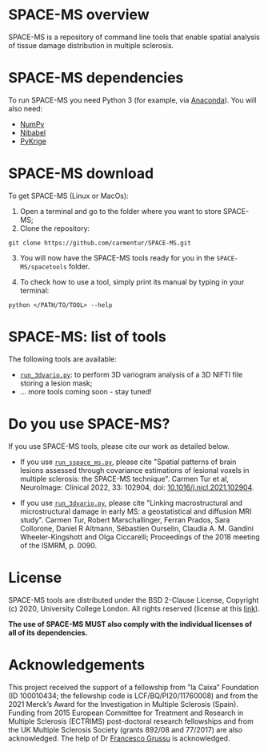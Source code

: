 # SPACE-MS overview 

SPACE-MS is a repository of command line tools that enable spatial analysis of tissue damage distribution in multiple sclerosis.

# SPACE-MS dependencies
To run SPACE-MS you need Python 3 (for example, via [Anaconda](http://www.anaconda.com/distribution)). You will also need:
* [NumPy](http://numpy.org)
* [Nibabel](http://nipy.org/nibabel)
* [PyKrige](http://pypi.org/project/PyKrige)

# SPACE-MS download
To get SPACE-MS (Linux or MacOs):

1. Open a terminal and go to the folder where you want to store SPACE-MS;
2. Clone the repository:
```
git clone https://github.com/carmentur/SPACE-MS.git 
```
3. You will now have the SPACE-MS tools ready for you in the `SPACE-MS/spacetools` folder. 

4. To check how to use a tool, simply print its manual by typing in your terminal:
```
python </PATH/TO/TOOL> --help
```

# SPACE-MS: list of tools

The following tools are available:
* [`run_3dvario.py`](https://github.com/carmentur/SPACE-MS/blob/master/spacetools/run_3dvario.py): to perform 3D variogram analysis of a 3D NIFTI file storing a lesion mask;
* ... more tools coming soon - stay tuned!


# Do you use SPACE-MS?
If you use SPACE-MS tools, please cite our work as detailed below.

* If you use [`run_sspace_ms.py`](https://github.com/carmentur/SPACE-MS/blob/master/spacetools/run_sspace_ms.py), please cite "Spatial patterns of brain lesions assessed through covariance estimations of lesional voxels in multiple sclerosis: the SPACE-MS technique". Carmen Tur et al, NeuroImage: Clinical 2022, 33: 102904, doi: [10.1016/j.nicl.2021.102904](https://doi.org/10.1016/j.nicl.2021.102904).

* If you use [`run_3dvario.py`](https://github.com/carmentur/SPACE-MS/blob/master/spacetools/run_3dvario.py), please cite "Linking macrostructural and microstructural damage in early MS: a geostatistical and diffusion MRI study". Carmen Tur, Robert Marschallinger, Ferran Prados, Sara Collorone, Daniel R Altmann, Sébastien Ourselin, Claudia A. M. Gandini Wheeler-Kingshott and Olga Ciccarelli; Proceedings of the 2018 meeting of the ISMRM, p. 0090.


# License
SPACE-MS tools are distributed under the BSD 2-Clause License, Copyright (c) 2020, University College London. All rights reserved (license at this [link](https://github.com/carmentur/SPACE-MS/blob/master/LICENSE.txt)).

**The use of SPACE-MS MUST also comply with the individual licenses of all of its dependencies.**

# Acknowledgements
This project received the support of a fellowship from ”la Caixa” Foundation (ID 100010434; the fellowship code is LCF/BQ/PI20/11760008) and from the 2021 Merck’s Award for the Investigation in Multiple Sclerosis (Spain). Funding from 2015 European Committee for Treatment and Research in Multiple Sclerosis (ECTRIMS) post-doctoral research fellowships and from the UK Multiple Sclerosis Society (grants 892/08 and 77/2017) are also acknowledged. The help of Dr [Francesco Grussu](http://fragrussu.github.io) is acknowledged. 
